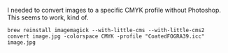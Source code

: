 I needed to convert images to a specific CMYK profile without Photoshop. This seems to work, kind of.

    brew reinstall imagemagick --with-little-cms --with-little-cms2
    convert image.jpg -colorspace CMYK -profile "CoatedFOGRA39.icc" image.jpg
